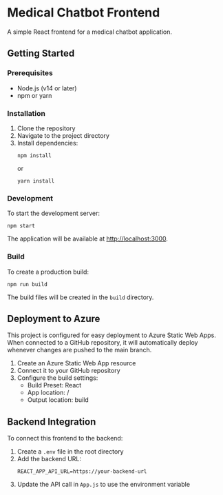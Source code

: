 # Medical Chatbot Frontend

A simple React frontend for a medical chatbot application.

## Getting Started

### Prerequisites

- Node.js (v14 or later)
- npm or yarn

### Installation

1. Clone the repository
2. Navigate to the project directory
3. Install dependencies:
   ```
   npm install
   ```
   or
   ```
   yarn install
   ```

### Development

To start the development server:

```
npm start
```

The application will be available at [http://localhost:3000](http://localhost:3000).

### Build

To create a production build:

```
npm run build
```

The build files will be created in the `build` directory.

## Deployment to Azure

This project is configured for easy deployment to Azure Static Web Apps. When connected to a GitHub repository, it will automatically deploy whenever changes are pushed to the main branch.

1. Create an Azure Static Web App resource
2. Connect it to your GitHub repository
3. Configure the build settings:
   - Build Preset: React
   - App location: /
   - Output location: build

## Backend Integration

To connect this frontend to the backend:

1. Create a `.env` file in the root directory
2. Add the backend URL:
   ```
   REACT_APP_API_URL=https://your-backend-url
   ```
3. Update the API call in `App.js` to use the environment variable 